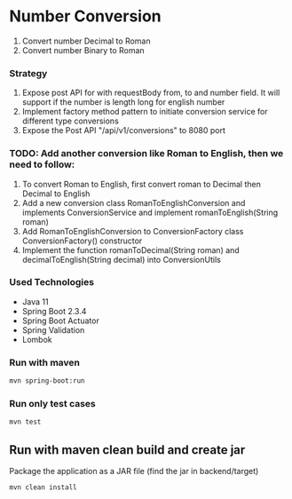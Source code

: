# Number Conversion

1. Convert number Decimal to Roman
2. Convert number Binary to Roman

### Strategy
1. Expose post API for with requestBody from, to and number field. It will support if the number is length long for english number
2. Implement factory method pattern to initiate conversion service for different type conversions
3. Expose the Post API "/api/v1/conversions" to 8080 port

### TODO: Add another conversion like Roman to English, then we need to follow:
1. To convert Roman to English, first convert roman to Decimal then Decimal to English
2. Add a new conversion class RomanToEnglishConversion and implements ConversionService and implement romanToEnglish(String roman)
3. Add RomanToEnglishConversion to ConversionFactory class ConversionFactory() constructor
4. Implement the function romanToDecimal(String roman) and decimalToEnglish(String decimal) into ConversionUtils

### Used Technologies
* Java 11
* Spring Boot 2.3.4
* Spring Boot Actuator
* Spring Validation
* Lombok

### Run with maven

```sh
mvn spring-boot:run
```

### Run only test cases

```sh
mvn test
```

## Run with maven clean build and create jar

Package the application as a JAR file (find the jar in backend/target)

```sh
mvn clean install
```
